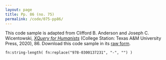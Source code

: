```yaml
---
layout: page
title: Pp. 86 (no. 75)
permalink: /code/075-pp86/
---
```


This code sample is adapted from Clifford B. Anderson and Joseph C. Wicentowski, 
[_XQuery for Humanists_](/) (College Station: Texas A&M University Press, 2020), 86. 
Download this code sample in its [raw form](/code/075-pp86/075-pp86.xq).

```xquery
fn:string-length( fn:replace("978-0300137231", "-", "") )
```  
